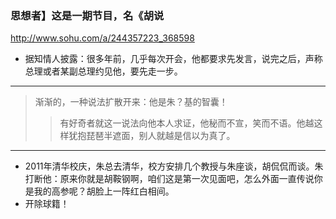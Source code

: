### 思想者】这是一期节目，名《胡说
http://www.sohu.com/a/244357223_368598
- 据知情人披露：很多年前，几乎每次开会，他都要求先发言，说完之后，声称总理或者某副总理约见他，要先走一步。
---
>渐渐的，一种说法扩散开来：他是朱？基的智囊！
>>有好奇者就这一说法向他本人求证，他秘而不宣，笑而不语。他越这样犹抱琵琶半遮面，别人就越是信以为真了。
---
- 2011年清华校庆，朱总去清华，校方安排几个教授与朱座谈，胡侃侃而谈。朱打断他：原来你就是胡鞍钢啊，咱们这是第一次见面吧，怎么外面一直传说你是我的高参呢？胡脸上一阵红白相间。
- 开除球籍！